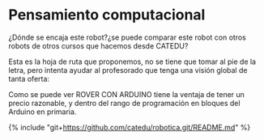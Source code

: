 # Pensamiento computacional

¿Dónde se encaja este robot?¿se puede comparar este robot con otros robots de otros cursos que hacemos desde CATEDU?

Esta es la hoja de ruta que proponemos, no se tiene que tomar al pie de la letra, pero intenta ayudar al profesorado que tenga una visión global de tanta oferta:

Como se puede ver ROVER CON ARDUINO tiene la ventaja de tener un precio razonable, y dentro del rango de programación en bloques del Arduino en primaria.

{% include "git+https://github.com/catedu/robotica.git/README.md" %}
